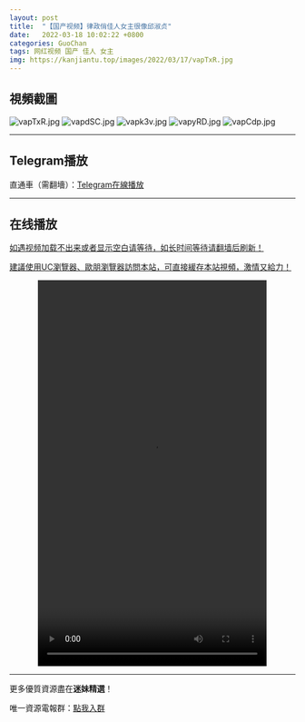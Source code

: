 ```yaml
---
layout: post
title:  "【国产视频】律政俏佳人女主很像邱淑贞"
date:   2022-03-18 10:02:22 +0800
categories: GuoChan
tags: 网红视频 国产 佳人 女主
img: https://kanjiantu.top/images/2022/03/17/vapTxR.jpg
---
```



## 視頻截圖

![vapTxR.jpg](https://kanjiantu.top/images/2022/03/17/vapTxR.jpg)
![vapdSC.jpg](https://kanjiantu.top/images/2022/03/17/vapdSC.jpg)
![vapk3v.jpg](https://kanjiantu.top/images/2022/03/17/vapk3v.jpg)
![vapyRD.jpg](https://kanjiantu.top/images/2022/03/17/vapyRD.jpg)
![vapCdp.jpg](https://kanjiantu.top/images/2022/03/17/vapCdp.jpg)

* * *
## Telegram播放

直通車（需翻墻）：[Telegram在線播放](https://t.me/mimeijingxuan/176)

* * *
## 在线播放
<u>如遇视频加载不出来或者显示空白请等待，如长时间等待请翻墙后刷新！</u>

<u>建議使用UC瀏覽器、歐朋瀏覽器訪問本站，可直接緩存本站視頻，激情又給力！</u>
<center><video src="https://publer.io/uploads/tmp/1648488228-24763-0698-4412/d78b390abe620934ea8d100c2ed2a249.mp4" width="80%" height="680px" controls="controls"></video></center>

* * *
更多優質資源盡在**迷妹精選**！

唯一資源電報群：[點我入群](https://t.me/mimeijingxuan)


